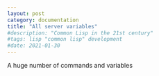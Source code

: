 ```yaml
---
layout: post
category: documentation
title: "All server variables"
#description: "Common Lisp in the 21st century"
#tags: lisp "common lisp" development
#date: 2021-01-30
---
```


A huge number of commands and variables


